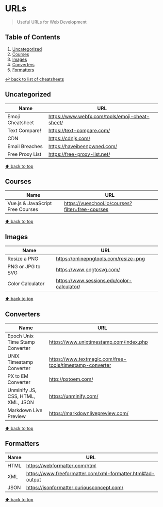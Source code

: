 # URLs
> Useful URLs for Web Development

## Table of Contents

1. [Uncategorized](#uncategorized)
1. [Courses](#courses)
1. [Images](#images)
1. [Converters](#converters)
1. [Formatters](#formatters)

[↩ back to list of cheatsheets](README.md#list-of-cheatsheets)

## Uncategorized

Name  | URL
------------- | -------------
Emoji Cheatsheet | https://www.webfx.com/tools/emoji-cheat-sheet/
Text Compare! | https://text-compare.com/
CDN | https://cdnjs.com/
Email Breaches | https://haveibeenpwned.com/
Free Proxy List | https://free-proxy-list.net/


[⬆ back to top](#table-of-contents)

## Courses

Name  | URL
------------- | -------------
Vue.js & JavaScript Free Courses | https://vueschool.io/courses?filter=free-courses


[⬆ back to top](#table-of-contents)

## Images

Name  | URL
------------- | -------------
Resize a PNG | https://onlinepngtools.com/resize-png
PNG or JPG to SVG | https://www.pngtosvg.com/
Color Calculator | https://www.sessions.edu/color-calculator/


[⬆ back to top](#table-of-contents)

## Converters

Name  | URL
------------- | -------------
Epoch Unix Time Stamp Converter | https://www.unixtimestamp.com/index.php
UNIX Timestamp Converter | https://www.textmagic.com/free-tools/timestamp-converter
PX to EM Converter | http://pxtoem.com/
Unminify JS, CSS, HTML, XML, JSON | https://unminify.com/
Markdown Live Preview | https://markdownlivepreview.com/


[⬆ back to top](#table-of-contents)

## Formatters

Name  | URL
------------- | -------------
HTML | https://webformatter.com/html
XML | https://www.freeformatter.com/xml-formatter.html#ad-output
JSON | https://jsonformatter.curiousconcept.com/


[⬆ back to top](#table-of-contents)